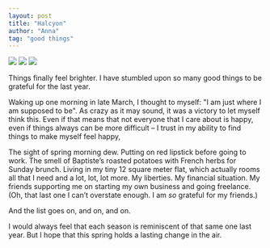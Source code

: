 ```yaml
---
layout: post
title: "Halcyon"
author: "Anna"
tag: "good things"
---
```


<img border="0" src="https://live.staticflickr.com/7863/47491130592_6617a63a84_c.jpg">
<img border="0"  src="https://live.staticflickr.com/7820/46628681155_9044a96c17_c.jpg">
<img border="0" src="https://live.staticflickr.com/7839/46819711624_eefdc6a5e5_c.jpg">



Things finally feel brighter. I have stumbled upon so many good things to be grateful for the last year. 

Waking up one morning in late March, I thought to myself: "I am just where I am supposed to be". As crazy as it may sound, it was a victory to let myself think this. Even if that means that not everyone that I care about is happy, even if things always can be more difficult – I trust in my ability to find things to make myself feel happy,

The sight of spring morning dew. Putting on red lipstick before going to work. The smell of Baptiste’s roasted potatoes with French herbs for Sunday brunch. Living in my tiny 12 square meter flat, which actually rooms all that I need and a lot, lot, lot more. My liberties. My financial situation. My friends supporting me on starting my own business and going freelance. (Oh, that last one I can’t overstate enough. I am *so* grateful for my friends.)

And the list goes on, and on, and on. 

I would always feel that each season is reminiscent of that same one last year. But I hope that this spring holds a lasting change in the air.





